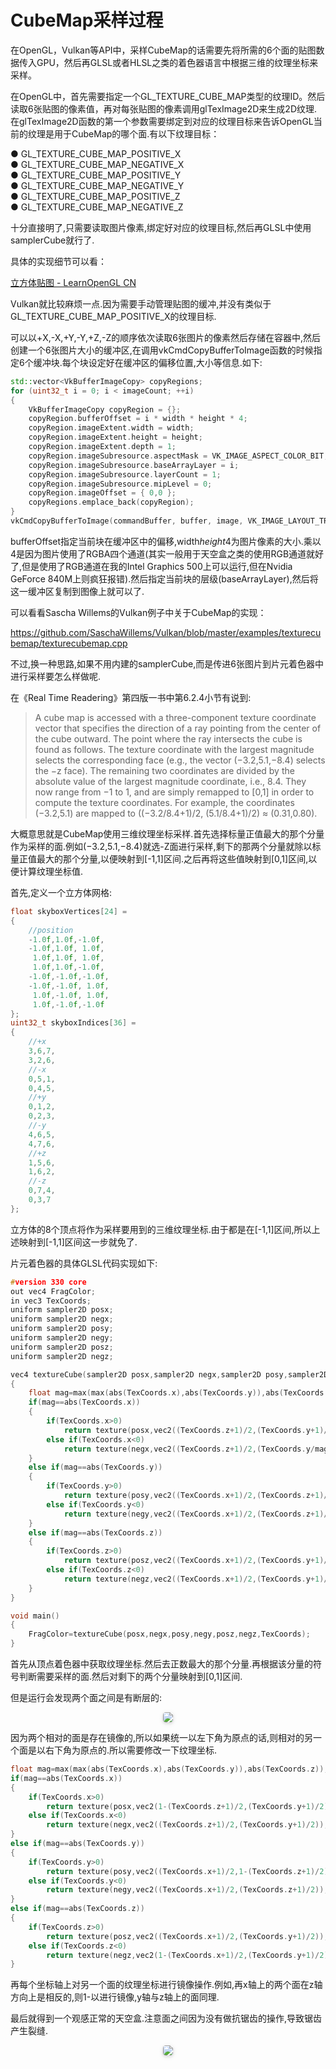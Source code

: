 # CubeMap采样过程

在OpenGL，Vulkan等API中，采样CubeMap的话需要先将所需的6个面的贴图数据传入GPU，然后再GLSL或者HLSL之类的着色器语言中根据三维的纹理坐标来采样。

在OpenGL中，首先需要指定一个GL_TEXTURE_CUBE_MAP类型的纹理ID。然后读取6张贴图的像素值，再对每张贴图的像素调用glTexImage2D来生成2D纹理.在glTexImage2D函数的第一个参数需要绑定到对应的纹理目标来告诉OpenGL当前的纹理是用于CubeMap的哪个面.有以下纹理目标：

● GL_TEXTURE_CUBE_MAP_POSITIVE_X  
● GL_TEXTURE_CUBE_MAP_NEGATIVE_X  
● GL_TEXTURE_CUBE_MAP_POSITIVE_Y  
● GL_TEXTURE_CUBE_MAP_NEGATIVE_Y  
● GL_TEXTURE_CUBE_MAP_POSITIVE_Z  
● GL_TEXTURE_CUBE_MAP_NEGATIVE_Z  

十分直接明了,只需要读取图片像素,绑定好对应的纹理目标,然后再GLSL中使用samplerCube就行了.

具体的实现细节可以看：

[立方体贴图 - LearnOpenGL CN](https://learnopengl-cn.github.io/04%20Advanced%20OpenGL/06%20Cubemaps/)

Vulkan就比较麻烦一点.因为需要手动管理贴图的缓冲,并没有类似于GL_TEXTURE_CUBE_MAP_POSITIVE_X的纹理目标.

可以以+X,-X,+Y,-Y,+Z,-Z的顺序依次读取6张图片的像素然后存储在容器中,然后创建一个6张图片大小的缓冲区,在调用vkCmdCopyBufferToImage函数的时候指定6个缓冲块.每个块设定好在缓冲区的偏移位置,大小等信息.如下:
```cpp
std::vector<VkBufferImageCopy> copyRegions;
for (uint32_t i = 0; i < imageCount; ++i)
{
	VkBufferImageCopy copyRegion = {};
	copyRegion.bufferOffset = i * width * height * 4;
	copyRegion.imageExtent.width = width;
	copyRegion.imageExtent.height = height;
	copyRegion.imageExtent.depth = 1;
	copyRegion.imageSubresource.aspectMask = VK_IMAGE_ASPECT_COLOR_BIT;
	copyRegion.imageSubresource.baseArrayLayer = i;
	copyRegion.imageSubresource.layerCount = 1;
	copyRegion.imageSubresource.mipLevel = 0;
	copyRegion.imageOffset = { 0,0 };
	copyRegions.emplace_back(copyRegion);
}
vkCmdCopyBufferToImage(commandBuffer, buffer, image, VK_IMAGE_LAYOUT_TRANSFER_DST_OPTIMAL, copyRegions.size(), copyRegions.data());
```

bufferOffset指定当前块在缓冲区中的偏移,width*height*4为图片像素的大小.乘以4是因为图片使用了RGBA四个通道(其实一般用于天空盒之类的使用RGB通道就好了,但是使用了RGB通道在我的Intel Graphics 500上可以运行,但在Nvidia GeForce 840M上则疯狂报错).然后指定当前块的层级(baseArrayLayer),然后将这一缓冲区复制到图像上就可以了.

可以看看Sascha Willems的Vulkan例子中关于CubeMap的实现：

https://github.com/SaschaWillems/Vulkan/blob/master/examples/texturecubemap/texturecubemap.cpp

不过,换一种思路,如果不用内建的samplerCube,而是传进6张图片到片元着色器中进行采样要怎么样做呢.

在《Real Time Readering》第四版一书中第6.2.4小节有说到:

 > A cube map is accessed with a three-component texture coordinate vector that specifies the direction of a ray pointing from the center of the cube outward. The point where the ray intersects the cube is found as follows. The texture coordinate with the largest magnitude selects the corresponding face (e.g., the vector (−3.2,5.1,−8.4) selects the −z face). The remaining two coordinates are divided by the absolute value of the largest magnitude coordinate, i.e., 8.4. They now range from −1 to 1, and are simply remapped to [0,1] in order to compute the texture coordinates. For example, the coordinates (−3.2,5.1) are mapped to ((−3.2/8.4+1)/2, (5.1/8.4+1)/2) ≈ (0.31,0.80).

大概意思就是CubeMap使用三维纹理坐标采样.首先选择标量正值最大的那个分量作为采样的面.例如(−3.2,5.1,−8.4)就选-Z面进行采样,剩下的那两个分量就除以标量正值最大的那个分量,以便映射到[-1,1]区间.之后再将这些值映射到[0,1]区间,以便计算纹理坐标值.

首先,定义一个立方体网格:

```cpp
float skyboxVertices[24] = 
{
	//position
	-1.0f,1.0f,-1.0f,
	-1.0f,1.0f, 1.0f,
	 1.0f,1.0f, 1.0f,
	 1.0f,1.0f,-1.0f,
	-1.0f,-1.0f,-1.0f,
	-1.0f,-1.0f, 1.0f,
	 1.0f,-1.0f, 1.0f,
	 1.0f,-1.0f,-1.0f
};
uint32_t skyboxIndices[36] =
{
	//+x
	3,6,7,
	3,2,6,
	//-x
	0,5,1,
	0,4,5,
	//+y
	0,1,2,
	0,2,3,
	//-y
	4,6,5,
	4,7,6,
	//+z
	1,5,6,
	1,6,2,
	//-z
	0,7,4,
	0,3,7
};
```

立方体的8个顶点将作为采样要用到的三维纹理坐标.由于都是在[-1,1]区间,所以上述映射到[-1,1]区间这一步就免了.

片元着色器的具体GLSL代码实现如下:
```cpp
#version 330 core
out vec4 FragColor;
in vec3 TexCoords;
uniform sampler2D posx;
uniform sampler2D negx;
uniform sampler2D posy;
uniform sampler2D negy;
uniform sampler2D posz;
uniform sampler2D negz;

vec4 textureCube(sampler2D posx,sampler2D negx,sampler2D posy,sampler2D negy,sampler2D posz,sampler2D negz,vec3 cubeTexcoord)
{
	float mag=max(max(abs(TexCoords.x),abs(TexCoords.y)),abs(TexCoords.z));
	if(mag==abs(TexCoords.x))
	{
		if(TexCoords.x>0)
			return texture(posx,vec2((TexCoords.z+1)/2,(TexCoords.y+1)/2));
		else if(TexCoords.x<0)
			return texture(negx,vec2((TexCoords.z+1)/2,(TexCoords.y/mag+1)/2));
	}
	else if(mag==abs(TexCoords.y))
	{
		if(TexCoords.y>0)
			return texture(posy,vec2((TexCoords.x+1)/2,(TexCoords.z+1)/2));
		else if(TexCoords.y<0)
			return texture(negy,vec2((TexCoords.x+1)/2,(TexCoords.z+1)/2));
	}
	else if(mag==abs(TexCoords.z))
	{
		if(TexCoords.z>0)
			return texture(posz,vec2((TexCoords.x+1)/2,(TexCoords.y+1)/2));
		else if(TexCoords.z<0)
			return texture(negz,vec2((TexCoords.x+1)/2,(TexCoords.y+1)/2));
	}
}

void main()
{
	FragColor=textureCube(posx,negx,posy,negy,posz,negz,TexCoords);
}
```

首先从顶点着色器中获取纹理坐标.然后去正数最大的那个分量.再根据该分量的符号判断需要采样的面.然后对剩下的两个分量映射到[0,1]区间.

但是运行会发现两个面之间是有断层的:

<div align=center>
	<img style="border-radius: 0.3125em;
	box-shadow: 0 2px 4px 0 rgba(34,36,38,.12),0 2px 10px 0 rgba(34,36,38,.08);" 
	src="image.png">
</div>

因为两个相对的面是存在镜像的,所以如果统一以左下角为原点的话,则相对的另一个面是以右下角为原点的.所以需要修改一下纹理坐标.

```cpp
float mag=max(max(abs(TexCoords.x),abs(TexCoords.y)),abs(TexCoords.z));
if(mag==abs(TexCoords.x))
{
	if(TexCoords.x>0)
		return texture(posx,vec2(1-(TexCoords.z+1)/2,(TexCoords.y+1)/2));
	else if(TexCoords.x<0)
		return texture(negx,vec2((TexCoords.z+1)/2,(TexCoords.y+1)/2));
}
else if(mag==abs(TexCoords.y))
{
	if(TexCoords.y>0)
		return texture(posy,vec2((TexCoords.x+1)/2,1-(TexCoords.z+1)/2));
	else if(TexCoords.y<0)
		return texture(negy,vec2((TexCoords.x+1)/2,(TexCoords.z+1)/2));
}
else if(mag==abs(TexCoords.z))
{
	if(TexCoords.z>0)
		return texture(posz,vec2((TexCoords.x+1)/2,(TexCoords.y+1)/2));
	else if(TexCoords.z<0)
		return texture(negz,vec2(1-(TexCoords.x+1)/2,(TexCoords.y+1)/2));
}
```

再每个坐标轴上对另一个面的纹理坐标进行镜像操作.例如,再x轴上的两个面在z轴方向上是相反的,则1-以进行镜像,y轴与z轴上的面同理.

最后就得到一个观感正常的天空盒.注意面之间因为没有做抗锯齿的操作,导致锯齿产生裂缝.

<div align=center>
	<img style="border-radius: 0.3125em;
	box-shadow: 0 2px 4px 0 rgba(34,36,38,.12),0 2px 10px 0 rgba(34,36,38,.08);" 
	src="image-1.png">
</div>